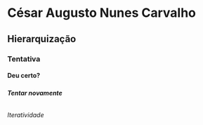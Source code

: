 # <h1> César Augusto Nunes Carvalho </h1>
## <h2> Hierarquização </h2>
### <h3> Tentativa </h3>
#### <h4> Deu certo? </h4>
##### <h5> Tentar novamente </h5>
###### <h6> Iteratividade </h6>
